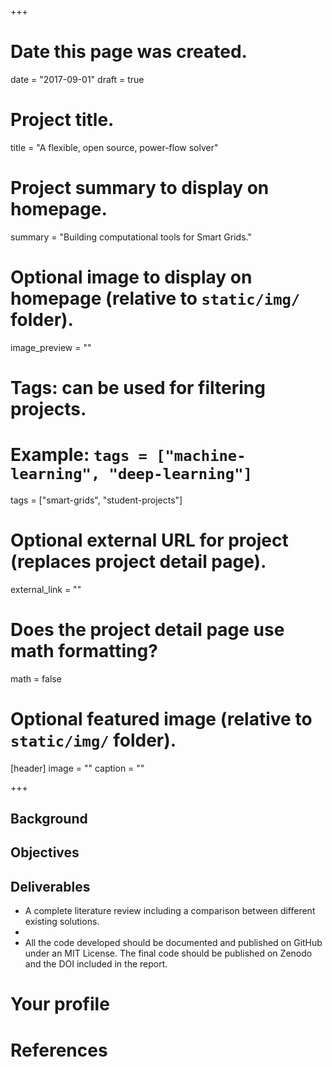 +++
# Date this page was created.
date = "2017-09-01"
draft = true

# Project title.
title = "A flexible, open source, power-flow solver"

# Project summary to display on homepage.
summary = "Building computational tools for Smart Grids."

# Optional image to display on homepage (relative to `static/img/` folder).
image_preview = ""

# Tags: can be used for filtering projects.
# Example: `tags = ["machine-learning", "deep-learning"]`
tags = ["smart-grids", "student-projects"]

# Optional external URL for project (replaces project detail page).
external_link = ""

# Does the project detail page use math formatting?
math = false

# Optional featured image (relative to `static/img/` folder).
[header]
image = ""
caption = ""

+++

## Background

## Objectives

## Deliverables

- A complete literature review including a comparison between different existing solutions.
- 
- All the code developed should be documented and published on GitHub under an MIT License. The final code should be published on Zenodo and the DOI included in the report.

# Your profile


# References

